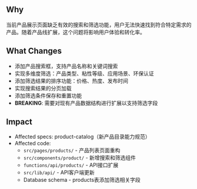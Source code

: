 ## Why
当前产品展示页面缺乏有效的搜索和筛选功能，用户无法快速找到符合特定需求的产品。随着产品线扩展，这个问题将影响用户体验和转化率。

## What Changes
- 添加产品搜索框，支持产品名称和关键词搜索
- 实现多维度筛选：产品类型、粘性等级、应用场景、环保认证
- 添加筛选结果的排序功能：价格、热度、发布时间
- 实现搜索结果的分页加载
- 添加筛选条件保存和重置功能
- **BREAKING**: 需要对现有产品数据结构进行扩展以支持筛选字段

## Impact
- Affected specs: product-catalog（新产品目录能力规范）
- Affected code:
  - `src/pages/products/` - 产品列表页面重构
  - `src/components/product/` - 新增搜索和筛选组件
  - `functions/api/products/` - API接口扩展
  - `src/lib/api/` - API客户端更新
  - Database schema - products表添加筛选相关字段